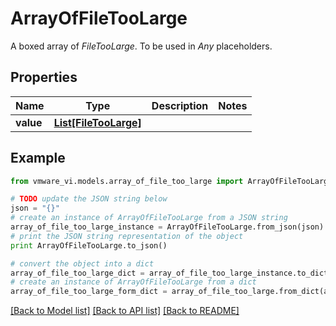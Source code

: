 # ArrayOfFileTooLarge

A boxed array of *FileTooLarge*. To be used in *Any* placeholders. 

## Properties
Name | Type | Description | Notes
------------ | ------------- | ------------- | -------------
**value** | [**List[FileTooLarge]**](FileTooLarge.md) |  | 

## Example

```python
from vmware_vi.models.array_of_file_too_large import ArrayOfFileTooLarge

# TODO update the JSON string below
json = "{}"
# create an instance of ArrayOfFileTooLarge from a JSON string
array_of_file_too_large_instance = ArrayOfFileTooLarge.from_json(json)
# print the JSON string representation of the object
print ArrayOfFileTooLarge.to_json()

# convert the object into a dict
array_of_file_too_large_dict = array_of_file_too_large_instance.to_dict()
# create an instance of ArrayOfFileTooLarge from a dict
array_of_file_too_large_form_dict = array_of_file_too_large.from_dict(array_of_file_too_large_dict)
```
[[Back to Model list]](../README.md#documentation-for-models) [[Back to API list]](../README.md#documentation-for-api-endpoints) [[Back to README]](../README.md)


